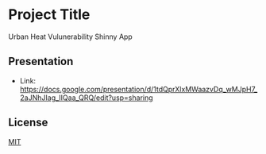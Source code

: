 # Project Title
Urban Heat Vulunerability Shinny App

## Presentation
- Link: https://docs.google.com/presentation/d/1tdQprXlxMWaazvDq_wMJpH7_2aJNhJIag_IIQaa_QRQ/edit?usp=sharing

## License
[MIT](LICENSE)
